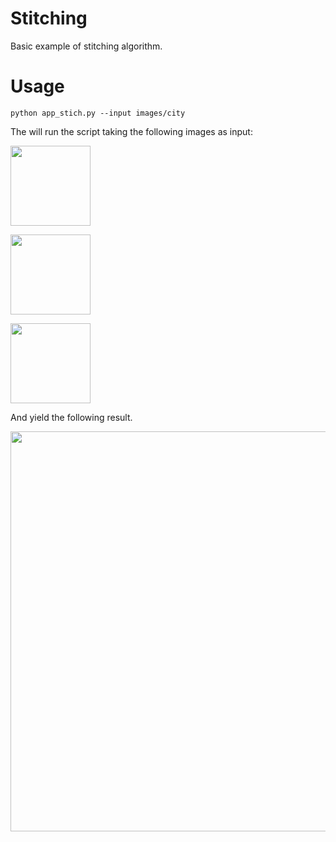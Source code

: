 # Stitching
Basic example of stitching algorithm.

Usage
====

```
python app_stich.py --input images/city
```

The will run the script taking the following images as input:

<a href="https://github.com/valbertoenoc/stitching/blob/master/images/city/stiched.png"><img src="https://github.com/valbertoenoc/stitching/images/city/city1.jpg" width=128></a>

<a href="https://github.com/valbertoenoc/stitching/images/city/stiched.png"><img src="https://github.com/valbertoenoc/stitching/images/city/city2.jpg" width=128></a>

<a href="https://github.com/valbertoenoc/stitching/images/city/stiched.png"><img src="https://github.com/valbertoenoc/stitching/images/city/city3.jpg" width=128></a>


And yield the following result. 

<a href="https://github.com/valbertoenoc/stitching/images/city/stiched.png"><img src="https://github.com/valbertoenoc/stitching/images/city/stiched.png" width=640></a>


